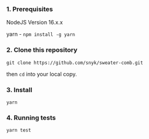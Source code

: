 ### 1. Prerequisites

NodeJS Version 16.x.x

yarn - `npm install -g yarn`

### 2. Clone this repository

`git clone https://github.com/snyk/sweater-comb.git`

then `cd` into your local copy.

### 3. Install
```
yarn
```

### 4. Running tests
``` 
yarn test
``` 